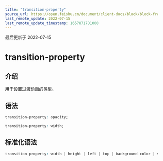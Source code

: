 ```yaml
---
title: "transition-property"
source_url: https://open.feishu.cn/document/client-docs/block/block-frame/code-components-and-structure/view-layer/ttss/attributes/animation/transition-property
last_remote_update: 2022-07-15
last_remote_update_timestamp: 1657871781000
---
```

最后更新于 2022-07-15

# transition-property

## 介绍

用于设置过渡动画的类型。

## 语法

```css
transition-property: opacity;

transition-property: width;
```

## 标准化语法

```css
transition-property: width | height | left | top | background-color | visibility | opacity
```
